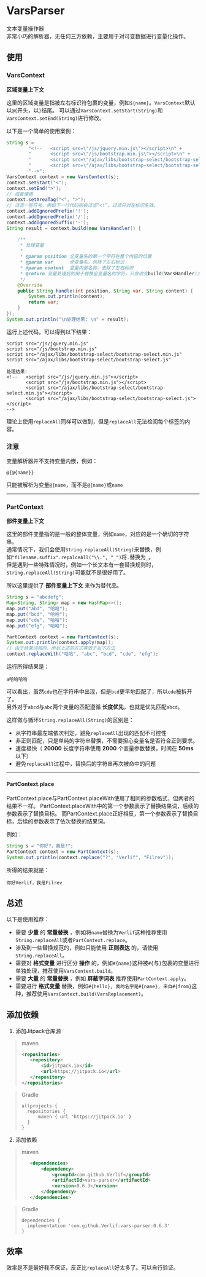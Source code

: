 # VarsParser

文本变量操作器  
非常小巧的解析器，无任何三方依赖，主要用于对可变数据进行变量化操作。

## 使用

### VarsContext

__区域变量上下文__

这里的区域变量是指被左右标识符包裹的变量，例如`${name}`。`VarsContext`默认以`@{`开头，以`}`结尾。
可以通过`VarsContext.setStart(String)`和`VarsContext.setEnd(String)`进行修改。

以下是一个简单的使用案例：

```java
String s =
        "<!--   <script src=\"/js/jquery.min.js\"></script>\n" +
        "       <script src=\"/js/bootstrap.min.js\"></script>\n" +
        "       <script src=\"/ajax/libs/bootstrap-select/bootstrap-select.min.js\"></script>\n" +
        "       <script src=\"/ajax/libs/bootstrap-select/bootstrap-select.js\"></script>\n" +
        "-->";
VarsContext context = new VarsContext(s);
context.setStart("<");
context.setEnd(">");
// 或者使用
context.setAreaTag("<", ">");
// 过滤一些符号，例如下一行代码则会过滤“<!”。过滤只对左标识生效。 
context.addIgnoredPrefix('!');
context.addIgnoredPrefix('/');
context.addIgnoredSuffix('-');
String result = context.build(new VarsHandler() {

    /**
     * 处理变量
     *
     * @param position 全变量名的第一个字符在整个内容的位置
     * @param var      全变量名，包括了左右标识
     * @param content  变量内部名称，去除了左右标识
     * @return 变量处理后的用于替换全变量名的字符，只会改变build(VarsHandler)方法返回值
     */
    @Override
    public String handle(int position, String var, String content) {
        System.out.println(content);
        return var;
    }
});
System.out.println("\n处理结果: \n" + result);
```

运行上述代码，可以得到以下结果：

```text
script src="/js/jquery.min.js"
script src="/js/bootstrap.min.js"
script src="/ajax/libs/bootstrap-select/bootstrap-select.min.js"
script src="/ajax/libs/bootstrap-select/bootstrap-select.js"

处理结果: 
<!--   <script src="/js/jquery.min.js"></script>
       <script src="/js/bootstrap.min.js"></script>
       <script src="/ajax/libs/bootstrap-select/bootstrap-select.min.js"></script>
       <script src="/ajax/libs/bootstrap-select/bootstrap-select.js"></script>
-->
```

理论上使用`replaceAll`同样可以做到，但是`replaceAll`无法检阅每个标签的内容。

### 注意

变量解析器并不支持变量内嵌，例如：

```text
@{@{name}}
```

只能被解析为变量`@{name`，而不是`@{name}`或`name`

------

### PartContext

__部件变量上下文__

这里的部件变量指的是一般的整体变量，例如`name`，对应的是一个确切的字符串。  
通常情况下，我们会使用`String.replaceAll(String)`来替换，例如`"filename.suffix".repalceAll("\\.", "_")`将`.`替换为`_`。  
但是遇到一些特殊情况时，例如一个长文本有一套替换规则时，`String.replaceAll(String)`可能就不是很好用了。

所以这里提供了 __部件变量上下文__ 来作为替代品。

```java
String s = "abcdefg";
Map<String, String> map = new HashMap<>();
map.put("abd", "哈哈");
map.put("bcd", "哈哈");
map.put("cde", "哈哈");
map.put("efg", "哈哈");

PartContext context = new PartContext(s);
System.out.println(context.apply(map));
// 由于结果词相同，所以上述的方式等效于以下方法
context.replaceWith("哈哈", "abc", "bcd", "cde", "efg");
```

运行所得结果是：

```text
a哈哈哈哈
```

可以看出，虽然`cde`也在字符串中出现，但是`bcd`更早地匹配了，所以`cde`被拆开了。  
另外对于`abcd`与`abc`两个变量的匹配遵循 __长度优先__，也就是优先匹配`abcd`。

这样做与循环`String.replaceAll(String)`的区别是：

* 从字符串最左端依次判定，避免`replaceAll`出现的匹配不可控性
* 非正则匹配，只是单纯的字符串替换，不需要担心变量名是否符合正则要求。
* 速度极快（ __20000__ 长度字符串使用 __2000__ 个变量参数替换，时间在 __50ms__ 以下）
* 避免`replaceAll`过程中，替换后的字符串再次被命中的问题

------

#### PartContext.place

PartContext.place与PartContext.placeWith使用了相同的参数格式，但两者的结果不一样。
PartContext.placeWith中的第一个参数表示了替换结果词，后续的参数表示了替换目标。
而PartContext.place正好相反，第一个参数表示了替换目标，后续的参数表示了依次替换的结果词。

例如：

```java
String s = "你好?，我是?";
PartContext context = new PartContext(s);
System.out.println(context.replace("?", "Verlif", "Filrev"));
```

所得的结果就是：

```text
你好Verlif，我是Filrev
```

## 总述

以下是使用推荐：

* 需要 __少量__ 的 __常量替换__ ，例如将`name`替换为`Verlif`这种推荐使用`String.replaceAll`或者`PartContext.replace`。
* 涉及到一些替换规范的，例如只能使用 __正则表达__ 的，请使用`String.replaceAll`。
* 需要对 __格式变量__ 进行区分 __操作__ 的，例如`#{name}`这种被`#{`与`}`包裹的变量进行单独处理，推荐使用`VarsContext.build`。
* 需要 __大量__ 的 __常量替换__ ，例如 __屏蔽字词表__ 推荐使用`PartContext.apply`。
* 需要进行 __格式变量__ 替换，例如`#{hello}, 我的名字是#{name}, 来自#{from}`这种，推荐使用`VarsContext.build(VarsReplacement)`。

## 添加依赖

1. 添加Jitpack仓库源

> maven
> ```xml
> <repositories>
>    <repository>
>        <id>jitpack.io</id>
>        <url>https://jitpack.io</url>
>    </repository>
> </repositories>
> ```

> Gradle
> ```text
> allprojects {
>   repositories {
>       maven { url 'https://jitpack.io' }
>   }
> }
> ```

2. 添加依赖

> maven
> ```xml
>    <dependencies>
>        <dependency>
>            <groupId>com.github.Verlif</groupId>
>            <artifactId>vars-parser</artifactId>
>            <version>0.6.3</version>
>        </dependency>
>    </dependencies>
> ```

> Gradle
> ```text
> dependencies {
>   implementation 'com.github.Verlif:vars-parser:0.6.3'
> }
> ```

## 效率

效率是不是最好我不保证，反正比`replaceAll`好太多了。可以自行验证。
